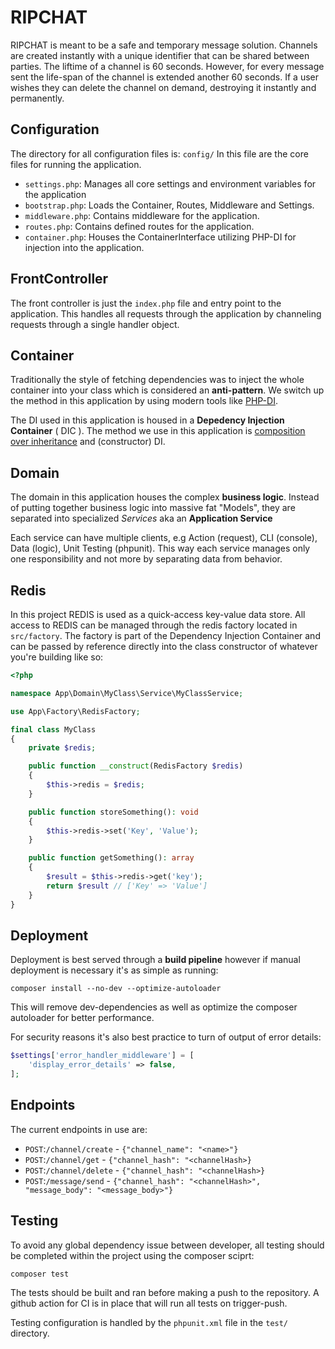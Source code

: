 RIPCHAT
==========

RIPCHAT is meant to be a safe and temporary message solution. Channels are created instantly with a unique identifier that can be shared between parties.
The liftime of a channel is 60 seconds. However, for every message sent the life-span of the channel is extended another 60 seconds. 
If a user wishes they can delete the channel on demand, destroying it instantly and permanently.


Configuration
-------------

The directory for all configuration files is: `config/`
In this file are the core files for running the application.
- `settings.php`: Manages all core settings and environment variables for the application
- `bootstrap.php`: Loads the Container, Routes, Middleware and Settings.
- `middleware.php`: Contains middleware for the application.
- `routes.php`: Contains defined routes for the application.
- `container.php`: Houses the ContainerInterface utilizing PHP-DI for injection into the application.

FrontController
---------------

The front controller is just the `index.php` file and entry point to the application. This handles all requests through the application by channeling requests through a single handler object.

Container
---------

Traditionally the style of fetching dependencies was to inject the whole container into your class which is considered an **anti-pattern**. We switch up the method in this application by using modern tools like [PHP-DI](http://php-di.org/).

The DI used in this application is housed in a **Depedency Injection Container** ( DIC ). The method we use in this application is [composition over inheritance](https://en.wikipedia.org/wiki/Composition_over_inheritance) and (constructor) DI.

Domain
------

The domain in this application houses the complex **business logic**.
Instead of putting together business logic into massive fat "Models", they are separated into specialized *Services* aka an **Application Service**

Each service can have multiple clients, e.g Action (request), CLI (console), Data (logic), Unit Testing (phpunit). This way each service manages only one responsibility and not more by separating data from behavior.

Redis
--------

In this project REDIS is used as a quick-access key-value data store. All access to REDIS can be managed through the redis factory located in `src/factory`.
The factory is part of the Dependency Injection Container and can be passed by reference directly into the class constructor of whatever you're building like so:
````php
<?php

namespace App\Domain\MyClass\Service\MyClassService;

use App\Factory\RedisFactory;

final class MyClass
{
    private $redis;

    public function __construct(RedisFactory $redis)
    {
        $this->redis = $redis;
    }

    public function storeSomething(): void
    {
        $this->redis->set('Key', 'Value');
    }

    public function getSomething(): array
    {
        $result = $this->redis->get('key');
        return $result // ['Key' => 'Value']
    }
}
````

Deployment
----------

Deployment is best served through a **build pipeline** however if manual deployment is necessary it's as simple as running:
````shell
composer install --no-dev --optimize-autoloader
````
This will remove dev-dependencies as well as optimize the composer autoloader for better performance.

For security reasons it's also best practice to turn of output of error details:
````php
$settings['error_handler_middleware'] = [
    'display_error_details' => false,
];
````

Endpoints
----------

The current endpoints in use are: 
- `POST`:`/channel/create` - `{"channel_name": "<name>"}`
- `POST`:`/channel/get` - `{"channel_hash": "<channelHash>}`
- `POST`:`/channel/delete` - `{"channel_hash": "<channelHash>}`
- `POST`:`/message/send` - `{"channel_hash": "<channelHash>", "message_body": "<message_body>"}`

Testing
----------

To avoid any global dependency issue between developer, all testing should be completed
within the project using the composer sciprt:
````shell
composer test
````
The tests should be built and ran before making a push to the repository. A github action for CI
is in place that will run all tests on trigger-push.

Testing configuration is handled by the `phpunit.xml` file in the `test/` directory.
